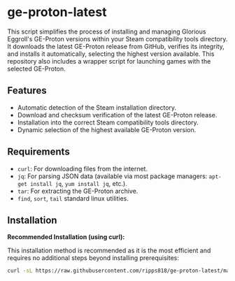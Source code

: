 # ge-proton-latest

This script simplifies the process of installing and managing Glorious Eggroll's GE-Proton versions within your Steam compatibility tools directory. It downloads the latest GE-Proton release from GitHub, verifies its integrity, and installs it automatically, selecting the highest version available. This repository also includes a wrapper script for launching games with the selected GE-Proton.


## Features

*   Automatic detection of the Steam installation directory.
*   Download and checksum verification of the latest GE-Proton release.
*   Installation into the correct Steam compatibility tools directory.
*   Dynamic selection of the highest available GE-Proton version.


## Requirements

*   `curl`: For downloading files from the internet.
*   `jq`: For parsing JSON data (available via most package managers: `apt-get install jq`, `yum install jq`, etc.).
*   `tar`: For extracting the GE-Proton archive.
*   `find`, `sort`, `tail` standard linux utilities.


## Installation

**Recommended Installation (using curl):**

This installation method is recommended as it is the most efficient and requires no additional steps beyond installing prerequisites:

```bash
curl -sL https://raw.githubusercontent.com/ripps818/ge-proton-latest/main/install.sh | bash
